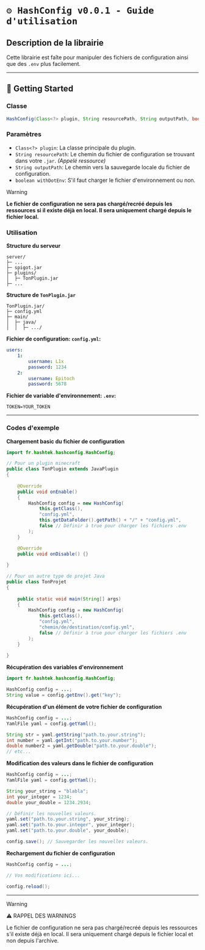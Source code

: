 # `⚙️ HashConfig v0.0.1 - Guide d'utilisation`

## Description de la librairie
Cette librairie est faîte pour manipuler des fichiers de configuration ainsi que des `.env` plus facilement.

---

## 🏁 Getting Started

### Classe
```java
HashConfig(Class<?> plugin, String resourcePath, String outputPath, boolean withDotEnv);
```

### Paramètres
- `Class<?> plugin`: La classe principale du plugin.
- `String resourcePath`: Le chemin du fichier de configuration se trouvant dans votre `.jar`. *(Appelé ressource)*
- `String outputPath`: Le chemin vers la sauvegarde locale du fichier de configuration.
- `boolean withDotEnv`: S'il faut charger le fichier d'environnement ou non.

> [!warning]
> **Le fichier de configuration ne sera pas chargé/recréé depuis les ressources si il existe déjà en local. Il sera uniquement chargé depuis le fichier local.**


### Utilisation

**Structure du serveur**
```
server/
├─ ...
├─ spigot.jar
├─ plugins/
│  ├─ TonPlugin.jar
├─ ...
```

**Structure de `TonPlugin.jar`**
```
TonPlugin.jar/
├─ config.yml
├─ main/
│  ├─ java/
│  │  ├─ .../
```

**Fichier de configuration: `config.yml`:**
```yaml
users:
    1:
        username: L1x
        password: 1234
    2:
        username: Epitoch
        password: 5678
```

**Fichier de variable d'environnement: `.env`:**
```env
TOKEN=YOUR_TOKEN
```

---

### Codes d'exemple

**Chargement basic du fichier de configuration**
```java
import fr.hashtek.hashconfig.HashConfig;

// Pour un plugin minecraft
public class TonPlugin extends JavaPlugin
{
    
    @Override
    public void onEnable()
    {
        HashConfig config = new HashConfig(
            this.getClass(),
            "config.yml",
            this.getDataFolder().getPath() + "/" + "config.yml",
            false // Définir à true pour charger les fichiers .env
        );
    }

    @Override
    public void onDisable() {}
    
}

// Pour un autre type de projet Java
public class TonProjet
{
    
    public static void main(String[] args)
    {
        HashConfig config = new HashConfig(
            this.getClass(),
            "config.yml",
            "chemin/de/destination/config.yml",
            false // Définir à true pour charger les fichiers .env
        );
    }
    
}
```

**Récupération des variables d'environnement**

```java
import fr.hashtek.hashconfig.HashConfig;

HashConfig config = ...;
String value = config.getEnv().get("key");
```

**Récupération d'un élément de votre fichier de configuration**
```java
HashConfig config = ...;
YamlFile yaml = config.getYaml();

String str = yaml.getString("path.to.your.string");
int number = yaml.getInt("path.to.your.number");
double number2 = yaml.getDouble("path.to.your.double");
// etc...
```

**Modification des valeurs dans le fichier de configuration**
```java
HashConfig config = ...;
YamlFile yaml = config.getYaml();

String your_string = "blabla";
int your_integer = 1234;
double your_double = 1234.2934;

// Définir les nouvelles valeurs.
yaml.set("path.to.your.string", your_string);
yaml.set("path.to.your.integer", your_integer);
yaml.set("path.to.your.double", your_double);

config.save(); // Sauvegarder les nouvelles valeurs.
```

**Rechargement du fichier de configuration**
```java
HashConfig config = ...;

// Vos modifications ici...

config.reload();
```

---

> [!warning]
> ⚠️ RAPPEL DES WARNINGS
> 
> Le fichier de configuration ne sera pas chargé/recréé depuis les ressources s'il existe déjà en local.
> Il sera uniquement chargé depuis le fichier local et non depuis l'archive.
